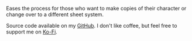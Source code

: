 Eases the process for those who want to make copies of their character or change over to a different sheet system.

Source code available on my [GitHub](https://github.com/Lathaon/Avrae-Aliases).
I don't like coffee, but feel free to support me on [Ko-Fi](https://ko-fi.com/lathaon).